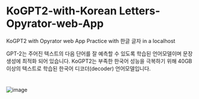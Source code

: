 # KoGPT2-with-Korean Letters-Opyrator-web-App
KoGPT2 with Opyrator web App Practice with 한글 글자 in a localhost

GPT-2는 주어진 텍스트의 다음 단어를 잘 예측할 수 있도록 학습된 언어모델이며 문장 생성에 최적화 되어 있습니다. KoGPT2는 부족한 한국어 성능을 극복하기 위해 40GB 이상의 텍스트로 학습된 한국어 디코더(decoder) 언어모델입니다.
#
#
![image](https://user-images.githubusercontent.com/52565814/179793174-0de59e9d-825a-4e2d-b9d4-c40e92295db7.png)


